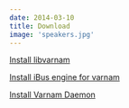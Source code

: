 ```yaml
---
date: 2014-03-10
title: Download
image: 'speakers.jpg'
---
```

[Install libvarnam](../post/install-libvarnam)

[Install iBus engine for varnam](../post/install-ibusvarnam)

[Install Varnam Daemon](../post/install-varnamd)